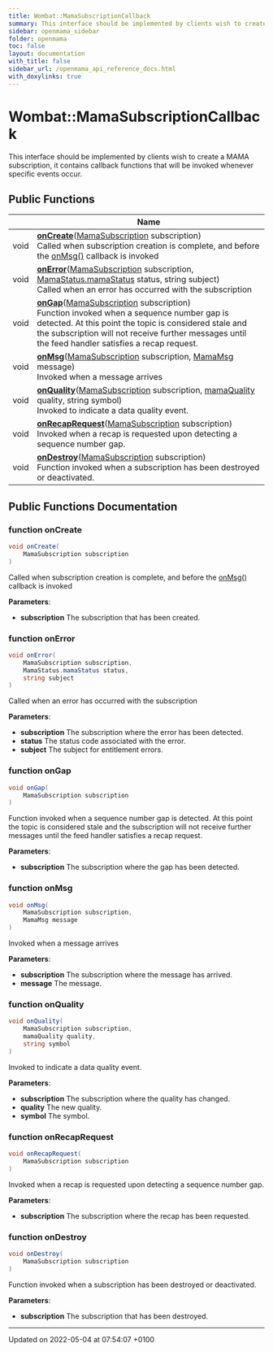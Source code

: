 ```yaml
---
title: Wombat::MamaSubscriptionCallback
summary: This interface should be implemented by clients wish to create a MAMA subscription, it contains callback functions that will be invoked whenever specific events occur. 
sidebar: openmama_sidebar
folder: openmama
toc: false
layout: documentation
with_title: false
sidebar_url: /openmama_api_reference_docs.html
with_doxylinks: true
---
```


# Wombat::MamaSubscriptionCallback



This interface should be implemented by clients wish to create a MAMA subscription, it contains callback functions that will be invoked whenever specific events occur. 

## Public Functions

|                | Name           |
| -------------- | -------------- |
| void | **[onCreate](interfaceWombat_1_1MamaSubscriptionCallback.html#function-oncreate)**([MamaSubscription](classWombat_1_1MamaSubscription.html) subscription)<br>Called when subscription creation is complete, and before the [onMsg()]() callback is invoked  |
| void | **[onError](interfaceWombat_1_1MamaSubscriptionCallback.html#function-onerror)**([MamaSubscription](classWombat_1_1MamaSubscription.html) subscription, [MamaStatus.mamaStatus](classWombat_1_1MamaStatus.html#enum-mamastatus) status, string subject)<br>Called when an error has occurred with the subscription  |
| void | **[onGap](interfaceWombat_1_1MamaSubscriptionCallback.html#function-ongap)**([MamaSubscription](classWombat_1_1MamaSubscription.html) subscription)<br>Function invoked when a sequence number gap is detected. At this point the topic is considered stale and the subscription will not receive further messages until the feed handler satisfies a recap request.  |
| void | **[onMsg](interfaceWombat_1_1MamaSubscriptionCallback.html#function-onmsg)**([MamaSubscription](classWombat_1_1MamaSubscription.html) subscription, [MamaMsg](classWombat_1_1MamaMsg.html) message)<br>Invoked when a message arrives  |
| void | **[onQuality](interfaceWombat_1_1MamaSubscriptionCallback.html#function-onquality)**([MamaSubscription](classWombat_1_1MamaSubscription.html) subscription, [mamaQuality](namespaceWombat.html#enum-mamaquality) quality, string symbol)<br>Invoked to indicate a data quality event.  |
| void | **[onRecapRequest](interfaceWombat_1_1MamaSubscriptionCallback.html#function-onrecaprequest)**([MamaSubscription](classWombat_1_1MamaSubscription.html) subscription)<br>Invoked when a recap is requested upon detecting a sequence number gap.  |
| void | **[onDestroy](interfaceWombat_1_1MamaSubscriptionCallback.html#function-ondestroy)**([MamaSubscription](classWombat_1_1MamaSubscription.html) subscription)<br>Function invoked when a subscription has been destroyed or deactivated.  |

## Public Functions Documentation

### function onCreate

```csharp
void onCreate(
    MamaSubscription subscription
)
```

Called when subscription creation is complete, and before the [onMsg()]() callback is invoked 

**Parameters**: 

  * **subscription** The subscription that has been created. 


### function onError

```csharp
void onError(
    MamaSubscription subscription,
    MamaStatus.mamaStatus status,
    string subject
)
```

Called when an error has occurred with the subscription 

**Parameters**: 

  * **subscription** The subscription where the error has been detected. 
  * **status** The status code associated with the error. 
  * **subject** The subject for entitlement errors. 


### function onGap

```csharp
void onGap(
    MamaSubscription subscription
)
```

Function invoked when a sequence number gap is detected. At this point the topic is considered stale and the subscription will not receive further messages until the feed handler satisfies a recap request. 

**Parameters**: 

  * **subscription** The subscription where the gap has been detected. 


### function onMsg

```csharp
void onMsg(
    MamaSubscription subscription,
    MamaMsg message
)
```

Invoked when a message arrives 

**Parameters**: 

  * **subscription** The subscription where the message has arrived. 
  * **message** The message. 


### function onQuality

```csharp
void onQuality(
    MamaSubscription subscription,
    mamaQuality quality,
    string symbol
)
```

Invoked to indicate a data quality event. 

**Parameters**: 

  * **subscription** The subscription where the quality has changed. 
  * **quality** The new quality. 
  * **symbol** The symbol. 


### function onRecapRequest

```csharp
void onRecapRequest(
    MamaSubscription subscription
)
```

Invoked when a recap is requested upon detecting a sequence number gap. 

**Parameters**: 

  * **subscription** The subscription where the recap has been requested. 


### function onDestroy

```csharp
void onDestroy(
    MamaSubscription subscription
)
```

Function invoked when a subscription has been destroyed or deactivated. 

**Parameters**: 

  * **subscription** The subscription that has been destroyed. 


-------------------------------

Updated on 2022-05-04 at 07:54:07 +0100
